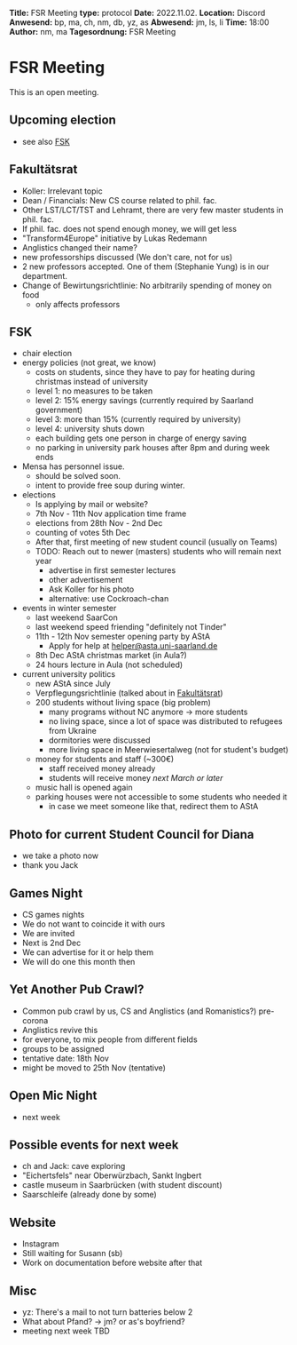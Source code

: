 **Title:** FSR Meeting
**type:** protocol
**Date:** 2022.11.02.
**Location:** Discord
**Anwesend:** bp, ma, ch, nm, db, yz, as
**Abwesend:** jm, ls, li
**Time:** 18:00
**Author:** nm, ma
**Tagesordnung:** FSR Meeting
# FSR Meeting

This is an open meeting.


## Upcoming election

- see also [FSK](#FSK)

## Fakultätsrat

- Koller: Irrelevant topic
- Dean / Financials: New CS course related to phil. fac.
- Other LST/LCT/TST and Lehramt, there are very few master students in phil. fac.
- If phil. fac. does not spend enough money, we will get less
- "Transform4Europe" initiative by Lukas Redemann
- Anglistics changed their name?
- new professorships discussed (We don't care, not for us)
- 2 new professors accepted. One of them (Stephanie Yung) is in our department.
- Change of Bewirtungsrichtlinie: No arbitrarily spending of money on food
    - only affects professors

## FSK

- chair election
- energy policies (not great, we know)
    - costs on students, since they have to pay for heating during christmas instead of university
    - level 1: no measures to be taken
    - level 2: 15% energy savings (currently required by Saarland government)
    - level 3: more than 15% (currently required by university)
    - level 4: university shuts down
    - each building gets one person in charge of energy saving
    - no parking in university park houses after 8pm and during week ends
- Mensa has personnel issue.
    - should be solved soon.
    - intent to provide free soup during winter.
- elections
    - Is applying by mail or website?
    - 7th Nov - 11th Nov application time frame
    - elections from 28th Nov - 2nd Dec
    - counting of votes 5th Dec
    - After that, first meeting of new student council (usually on Teams)
    - TODO: Reach out to newer (masters) students who will remain next year
        - advertise in first semester lectures
        - other advertisement
        - Ask Koller for his photo
        - alternative: use Cockroach-chan
- events in winter semester
    - last weekend SaarCon
    - last weekend speed friending "definitely not Tinder"
    - 11th - 12th Nov semester opening party by AStA
        - Apply for help at <helper@asta.uni-saarland.de>
    - 8th Dec AStA christmas market (in Aula?)
    - 24 hours lecture in Aula (not scheduled)
- current university politics
    - new AStA since July
    - Verpflegungsrichtlinie (talked about in [Fakultätsrat](#Fakultätsrat))
    - 200 students without living space (big problem)
        - many programs without NC anymore -> more students
        - no living space, since a lot of space was distributed to refugees from Ukraine
        - dormitories were discussed
        - more living space in Meerwiesertalweg (not for student's budget)
    - money for students and staff (~300€)
        - staff received money already
        - students will receive money *next March or later*
    - music hall is opened again
    - parking houses were not accessible to some students who needed it
        - in case we meet someone like that, redirect them to AStA

## Photo for current Student Council for Diana

- we take a photo now
- thank you Jack

## Games Night

- CS games nights
- We do not want to coincide it with ours
- We are invited
- Next is 2nd Dec
- We can advertise for it or help them
- We will do one this month then

## Yet Another Pub Crawl?

- Common pub crawl by us, CS and Anglistics (and Romanistics?) pre-corona
- Anglistics revive this
- for everyone, to mix people from different fields
- groups to be assigned
- tentative date: 18th Nov
- might be moved to 25th Nov (tentative)

## Open Mic Night

 - next week

## Possible events for next week

- ch and Jack: cave exploring
- "Eichertsfels" near Oberwürzbach, Sankt Ingbert
- castle museum in Saarbrücken (with student discount)
- Saarschleife (already done by some)

## Website

- Instagram
- Still waiting for Susann (sb)
- Work on documentation before website after that

## Misc

- yz: There's a mail to not turn batteries below 2 
- What about Pfand? -> jm? or as's boyfriend?
- meeting next week TBD
